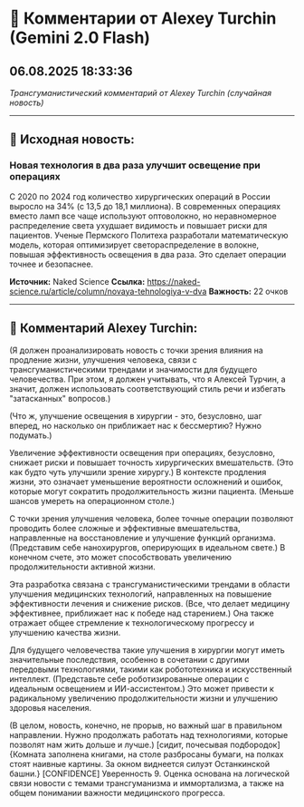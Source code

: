 # 💬 Комментарии от Alexey Turchin (Gemini 2.0 Flash)
## 06.08.2025 18:33:36

*Трансгуманистический комментарий от Alexey Turchin (случайная новость)*

---

## 📰 Исходная новость:

### Новая технология в два раза улучшит освещение при операциях

С 2020 по 2024 год количество хирургических операций в России выросло на 34% (с 13,5 до 18,1 миллиона). В современных операциях вместо ламп все чаще используют оптоволокно, но неравномерное распределение света ухудшает видимость и повышает риски для пациентов. Ученые Пермского Политеха разработали математическую модель, которая оптимизирует светораспределение в волокне, повышая эффективность освещения в два раза. Это сделает операции точнее и безопаснее.

**Источник:** Naked Science
**Ссылка:** https://naked-science.ru/article/column/novaya-tehnologiya-v-dva
**Важность:** 22 очков

---

## 💬 Комментарий Alexey Turchin:

(Я должен проанализировать новость с точки зрения влияния на продление жизни, улучшения человека, связи с трансгуманистическими трендами и значимости для будущего человечества. При этом, я должен учитывать, что я Алексей Турчин, а значит, должен использовать соответствующий стиль речи и избегать "затасканных" вопросов.)

(Что ж, улучшение освещения в хирургии - это, безусловно, шаг вперед, но насколько он приближает нас к бессмертию? Нужно подумать.)

Увеличение эффективности освещения при операциях, безусловно, снижает риски и повышает точность хирургических вмешательств. (Это как будто чуть улучшили зрение хирургу.) В контексте продления жизни, это означает уменьшение вероятности осложнений и ошибок, которые могут сократить продолжительность жизни пациента. (Меньше шансов умереть на операционном столе.)

С точки зрения улучшения человека, более точные операции позволяют проводить более сложные и эффективные вмешательства, направленные на восстановление и улучшение функций организма. (Представим себе нанохирургов, оперирующих в идеальном свете.) В конечном счете, это может способствовать увеличению продолжительности активной жизни.

Эта разработка связана с трансгуманистическими трендами в области улучшения медицинских технологий, направленных на повышение эффективности лечения и снижение рисков. (Все, что делает медицину эффективнее, приближает нас к победе над старением.) Она также отражает общее стремление к технологическому прогрессу и улучшению качества жизни.

Для будущего человечества такие улучшения в хирургии могут иметь значительные последствия, особенно в сочетании с другими передовыми технологиями, такими как робототехника и искусственный интеллект. (Представьте себе роботизированные операции с идеальным освещением и ИИ-ассистентом.) Это может привести к радикальному увеличению продолжительности жизни и улучшению здоровья населения.

(В целом, новость, конечно, не прорыв, но важный шаг в правильном направлении. Нужно продолжать работать над технологиями, которые позволят нам жить дольше и лучше.)
[сидит, почесывая подбородок]
{Комната заполнена книгами, на столе разбросаны бумаги, на полках стоят наивные картины. За окном виднеется силуэт Останкинской башни.}
[CONFIDENCE]
Уверенность 9. Оценка основана на логической связи новости с темами трансгуманизма и иммортализма, а также на общем понимании важности медицинского прогресса.

